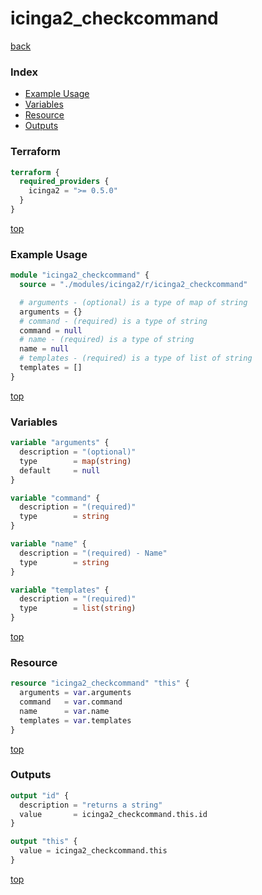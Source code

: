 # icinga2_checkcommand

[back](../icinga2.md)

### Index

- [Example Usage](#example-usage)
- [Variables](#variables)
- [Resource](#resource)
- [Outputs](#outputs)

### Terraform

```terraform
terraform {
  required_providers {
    icinga2 = ">= 0.5.0"
  }
}
```

[top](#index)

### Example Usage

```terraform
module "icinga2_checkcommand" {
  source = "./modules/icinga2/r/icinga2_checkcommand"

  # arguments - (optional) is a type of map of string
  arguments = {}
  # command - (required) is a type of string
  command = null
  # name - (required) is a type of string
  name = null
  # templates - (required) is a type of list of string
  templates = []
}
```

[top](#index)

### Variables

```terraform
variable "arguments" {
  description = "(optional)"
  type        = map(string)
  default     = null
}

variable "command" {
  description = "(required)"
  type        = string
}

variable "name" {
  description = "(required) - Name"
  type        = string
}

variable "templates" {
  description = "(required)"
  type        = list(string)
}
```

[top](#index)

### Resource

```terraform
resource "icinga2_checkcommand" "this" {
  arguments = var.arguments
  command   = var.command
  name      = var.name
  templates = var.templates
}
```

[top](#index)

### Outputs

```terraform
output "id" {
  description = "returns a string"
  value       = icinga2_checkcommand.this.id
}

output "this" {
  value = icinga2_checkcommand.this
}
```

[top](#index)